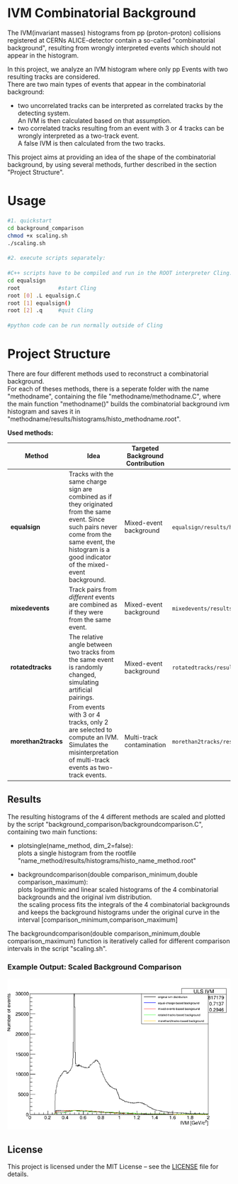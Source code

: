 # IVM Combinatorial Background
The IVM(invariant masses) histograms from pp (proton-proton) collisions registered at CERNs ALICE-detector contain a so-called "combinatorial background", resulting from wrongly interpreted events which should not appear in the histogram.  

In this project, we analyze an IVM histogram where only pp Events with two resulting tracks are considered.  
There are two main types of events that appear in the combinatorial background:  
- two uncorrelated tracks can be interpreted as correlated tracks by the detecting system.  
An IVM is then calculated based on that assumption.
- two correlated tracks resulting from an event with 3 or 4 tracks can be wrongly interpreted as a two-track event.  
A false IVM is then calculated from the two tracks.  

This project aims at providing an idea of the shape of the combinatorial background, by using several methods, further described in the section "Project Structure".  

# Usage
```bash
#1. quickstart
cd background_comparison
chmod +x scaling.sh
./scaling.sh

#2. execute scripts separately:

#C++ scripts have to be compiled and run in the ROOT interpreter Cling:
cd equalsign
root            #start Cling
root [0] .L equalsign.C
root [1] equalsign()
root [2] .q     #quit Cling

#python code can be run normally outside of Cling

```
    

# Project Structure

There are four different methods used to reconstruct a combinatorial background.  
For each of theses methods, there is a seperate folder with the name "methodname", containing the file "methodname/methodname.C", where the main function "methodname()" builds the combinatorial background ivm histogram and saves it in "methodname/results/histograms/histo_methodname.root".  

**Used methods:**  

| Method            | Idea                                                                                  | Targeted Background Contribution      | Output File                 |
|-------------------|----------------------------------------------------------------------------------------|---------------------------------------|-----------------------------|
| **equalsign**     | Tracks with the same charge sign are combined as if they originated from the same event. Since such pairs never come from the same event, the histogram is a good indicator of the mixed-event background. | Mixed-event background | `equalsign/results/histo_equalsign.root` |
| **mixedevents**   | Track pairs from *different* events are combined as if they were from the same event.  | Mixed-event background | `mixedevents/results/histo_mixedevents.root` |
| **rotatedtracks** | The relative angle between two tracks from the same event is randomly changed, simulating artificial pairings. | Mixed-event background | `rotatedtracks/results/histo_rotatedtracks.root` |
| **morethan2tracks** | From events with 3 or 4 tracks, only 2 are selected to compute an IVM. Simulates the misinterpretation of multi-track events as two-track events. | Multi-track contamination | `morethan2tracks/results/histo_morethan2tracks.root` |



## Results  
The resulting histograms of the 4 different methods are scaled and plotted by the script "background_comparison/backgroundcomparison.C", containing two main functions:  

- plotsingle(name_method, dim_2=false):  
plots a single histogram from the rootfile "name_method/results/histograms/histo_name_method.root"  

- backgroundcomparison(double comparison_minimum,double comparison_maximum):  
plots logarithmic and linear scaled histograms of the 4 combinatorial backgrounds and the original ivm distribution.  
the scaling process fits the integrals of the 4 combinatorial backgrounds and keeps the background histograms under the original curve in the interval [comparison_minimum,comparison_maximum]  

The backgroundcomparison(double comparison_minimum,double comparison_maximum) function is iteratively called for different comparison intervals in the script "scaling.sh".


### Example Output: Scaled Background Comparison  
![Example comparison plot of different combinational background methods](background_comparison/results/scaledbackgroundcomparison_0.3_2.4.png)


## License
This project is licensed under the MIT License – see the [LICENSE](../LICENSE.txt) file for details.